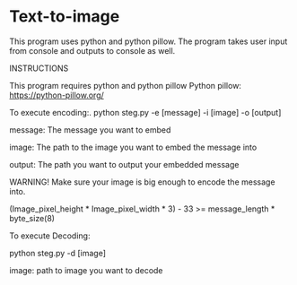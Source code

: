 # Text-to-image

This program uses python and python pillow. The program takes user input from console and outputs to console as well.


INSTRUCTIONS


This program requires python and python pillow
Python pillow: https://python-pillow.org/


To execute encoding:.
python steg.py -e [message] -i [image] -o [output]

message: The message you want to embed

image: The path to the image you want to embed the message into

output: The path you want to output your embedded message


WARNING! Make sure your image is big enough to encode the message into.

(Image_pixel_height * Image_pixel_width * 3) - 33 >= message_length * byte_size(8)


To execute Decoding:

python steg.py -d [image]

image: path to image you want to decode

